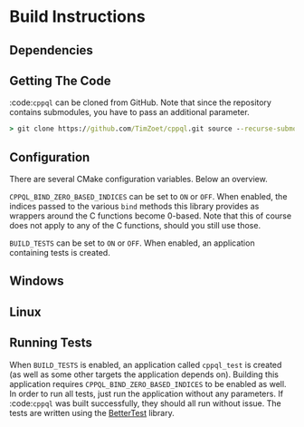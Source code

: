 Build Instructions
==================

Dependencies
------------

Getting The Code
----------------

:code:`cppql` can be cloned from GitHub. Note that since the repository contains submodules, you have to pass an
additional parameter.

```cmd
> git clone https://github.com/TimZoet/cppql.git source --recurse-submodules
```

Configuration
-------------

There are several CMake configuration variables. Below an overview.

`CPPQL_BIND_ZERO_BASED_INDICES` can be set to `ON` or `OFF`. When enabled, the indices passed to the various `bind`
methods this library provides as wrappers around the C functions become 0-based. Note that this of course does not apply
to any of the C functions, should you still use those.

`BUILD_TESTS` can be set to `ON` or `OFF`. When enabled, an application containing tests is created.

Windows
-------

Linux
-----

Running Tests
-------------

When `BUILD_TESTS` is enabled, an application called `cppql_test` is created (as well as some other targets the
application depends on). Building this application requires `CPPQL_BIND_ZERO_BASED_INDICES` to be enabled as well. In
order to run all tests, just run the application without any parameters. If :code:`cppql` was built successfully, they
should all run without issue. The tests are written using the [BetterTest](https://github.com/TimZoet/BetterTest)
library.
